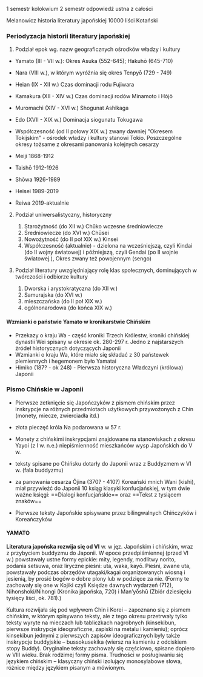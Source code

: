

1 semestr kolokwium
2 semestr odpowiedź ustna z całości


Melanowicz historia literatury japońskiej
10000 liści Kotański


### Periodyzacja historii literatury japońskiej

1. Podział epok wg. nazw geograficznych ośrodków władzy i kultury
- Yamato (III - VII w.): Okres Asuka (552-645); Hakuhō (645-710)
- Nara (VIII w.), w którym wyróżnia się okres Tenpyō (729 - 749)
- Heian (IX - XII w.) Czas dominacji rodu Fujiwara
- Kamakura (XII - XIV w.) Czas dominacji rodów Minamoto i Hōjō
- Muromachi (XIV - XVI w.) Shogunat Ashikaga
- Edo (XVII - XIX w.) Dominacja siogunatu Tokugawa
- Współczesność (od II połowy XIX w.) zwany dawniej "Okresem Tokijskim" - ośrodek władzy i kultury stanowi Tokio. 
  Poszczególne okresy tożsame z okresami panowania kolejnych cesarzy

- Meiji 1868-1912
- Taishō 1912-1926
- Shōwa 1926-1989
- Heisei 1989-2019
- Reiwa 2019-aktualnie

2. Podział uniwersalistyczny, historyczny

	1. Starożytność (do XII w.) Chūko wczesne średniowiecze
	2. Średniowiecze (do XVI w.) Chūsei
	3. Nowożytność (do II poł XIX w.) Kinsei
	4. Współczesność (aktualnie) - dzielona na wcześniejszą, czyli Kindai (do II wojny światowej) i późniejszą, czyli Gendai (po II wojnie światowej.), Okres zwany też powojennym (sengo)


3. Podział literatury uwzględniający rolę klas społecznych, dominujących w twórczości i odbiorze kultury

	1. Dworska i arystokratyczna (do XII w.)
	2. Samurajska (do XVI w.)
	3. mieszczańska (do II poł XIX w.)
	4. ogólnonarodowa (do końca XIX w.)


#### Wzmianki o państwie Yamato w kronikarstwie Chińskim

- Przekazy o kraju Wa - część kroniki Trzech Królestw, kroniki chińskiej dynastii Wei spisany w okresie ok. 280-297 r. Jedno z najstarszych źródeł historycznych dotyczących Japonii
- Wzmianki o kraju Wa, które miało się składać z 30 państewek plemiennych i hegemonem było Yamatai
- Himiko (187? - ok 248) - Pierwsza historyczna Władczyni (królowa) Japonii


### Pismo Chińskie w Japonii

- Pierwsze zetknięcie się Japończyków z pismem chińskim przez inskrypcje na różnych przedmiotach użytkowych przywożonych z Chin (monety, miecze, zwierciadła itd.)
- złota pieczęć króla Na podarowana w 57 r.
- Monety z chińskimi inskrypcjami znajdowane na stanowiskach z okresu Yayoi (z I w. n.e.) niepiśmienność mieszkańców wysp Japońskich do V w.

- teksty spisane po Chińsku dotarły do Japonii wraz z Buddyzmem w VI w. (fala buddyzmu)
- za panowania cesarza Ōjina (370? - 410?) Koreański mnich Wani (kishi), miał przywieźć do Japonii 10 ksiąg klasyki konfucjańskiej, w tym dwie ważne księgi: ==Dialogi konfucjańskie== oraz ==Tekst z tysiącem znaków==

- Pierwsze teksty Japońskie spisywane przez bilingwalnych Chińczyków i Koreańczyków 


#### YAMATO

**Literatura japońska rozwija się od VI** w. w jęz. Japońskim i chińskim, wraz z przybyciem buddyzmu do Japonii. W epoce przedpiśmiennej (przed VI w.) powstawały ustne formy epickie: mity, legendy, modlitwy norito, podania setsuwa, oraz liryczne pieśni: uta, waka, kayō. Pieśni, zwane uta, powstawały podczas obrzędów utagaki/kagai organizowanych wiosną i jesienią, by prosić bogów o dobre plony lub w podzięce za nie. (Formy te zachowały się one w Kojiki czyli Księdze dawnych wydarzeń (712), Nihonshoki/Nihongi (Kronika japońska, 720) i Man’yōshū (Zbiór dziesięciu tysięcy liści, ok. 781).)

Kultura rozwijała się pod wpływem Chin i Korei – zapoznano się z pismem chińskim, w którym spisywano teksty, ale z tego okresu przetrwały tylko teksty wyryte na mieczach lub tabliczkach nagrobnych (kinsekibun, pierwsze inskrypcje ideograficzne, zapiski na metalu i kamieniu); oprócz kinsekibun jednymi z pierwszych zapisów ideograficznych były także inskrypcje buddyjskie – bussokusekika (wiersz na kamieniu z odciskiem stopy Buddy). Oryginalne teksty zachowały się częściowo, spisane dopiero w VIII wieku. Brak rodzimej formy pisma. Trudności w posługiwaniu się językiem chińskim – klasyczny chiński izolujący monosylabowe słowa, różnice między językiem pisanym a mówionym.